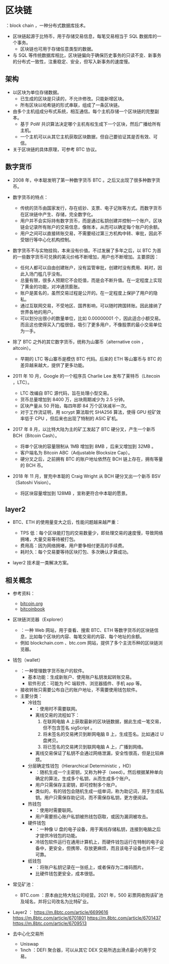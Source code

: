 # 区块链

：block chain ，一种分布式数据库技术。
- 区块链起源于比特币，用于存储交易信息，每笔交易相当于 SQL 数据库的一个事务。
  - 区块链也可用于存储任意类型的数据。
- 与 SQL 等传统数据库相比，区块链偏向于确保历史事务的只读不变、新事务的分布式一致性，注重稳定、安全，但写入新事务的速度慢。

## 架构

- 以区块为单位存储数据。
  - 已生成的区块是只读的，不允许修改。只能新增区块。
  - 所有区块以哈希链的形式串联，组成了一条区块链。
- 由多个主机组成分布式系统，相互通信。每个主机存储一个区块链的完整副本。
  - 基于 PoW 共识算法决定哪个主机有权生成下一个区块，然后广播给所有主机。
  - 一个主机可以从其它主机获取区块数据，但自己要验证其是否有效、可信。
- 关于区块链的具体原理，可参考 BTC 协议。

## 数字货币

- 2008 年，中本聪发明了第一种数字货币 BTC 。之后又出现了很多种数字货币。
- 数字货币的特点：
  - 传统的货币由国家发行，存在纸钞、支票、电子记账等方式。而数字货币在区块链中产生、存储，完全数字化。
  - 用户并不会实际持有数字货币，而是通过私钥创建并控制一个账户。区块链会记录所有账户的交易信息，像账本，从而可以确定每个账户的余额。
  - 用户之间可以直接转账交易，不需要经过第三方机构中转、审批，因此不受银行等中心化机构控制。
- 数字货币不与实物挂钩，本来没有价值。不过发展了多年之后，以 BTC 为首的一些数字货币可兑换的美元价格不断增加，用户也不断增加。主要原因：
  - 任何人都可以自由创建账户，没有监管审批，创建时没有费用、耗时，因此入场门槛几乎没有。
  - 总量有限，很多人预期它不会贬值，而是会不断升值。在一定程度上实现了黄金的功能，对冲通货膨胀。
  - 账户是匿名的，虽然交易过程是公开的。在一定程度上保护了用户的隐私。
  - 通过互联网交易，不受地区、国界影响，可以随时跨国转账。因此接纳了世界各地的用户。
  - 可以划分出很小的数量单位，比如 0.00000001 个，因此适合小额交易。而且这也使得买入门槛很低，吸引了更多用户，不像股票的最小交易单位为一手。



- 除了 BTC 之外的其它数字货币，统称为山寨币（alternative coin ，altcoin）。
  - 早期的 LTC 等山寨币是模仿 BTC 代码。后来的 ETH 等山寨币与 BTC 的差异越来越大，提供了更多功能。

- 2011 年 10 月，Google 的一个程序员 Charlie Lee 发布了莱特币（Litecoin ，LTC）。
  - LTC 改编自 BTC 源代码，旨在处理小型交易。
  - 货币总量增加到 8400 万，出块周期减少为 2.5 分钟。
  - 区块产量从 50 开始，每四年即 84 万个区块减半一次。
  - 对于工作流证明，用 scrypt 算法取代 SHA256 算法，使得 GPU 挖矿效率低于 CPU ，但后来也出现了特制的 ASIC 矿机。

- 2017 年 8 月，以比特大陆为主的矿工发起了 BTC 硬分叉，产生一个新币 BCH（Bitcoin Cash）。
  - 将单个区块的容量限制从 1MB 增加到 8MB ，后来又增加到 32MB 。
  - 客户端名为 Bitcoin ABC（Adjustable Blocksize Cap）。
  - 硬分叉之后，之前拥有 BTC 的账户地址依然在 BCH 链上存在，拥有等量的 BCH 币。

- 2018 年 11 月，冒充中本聪的 Craig Wright 从 BCH 硬分叉出一个新币 BSV（Satoshi Vision）。
  - 将区块容量增加到 128MB ，宣称更符合中本聪的愿景。






## layer2

- BTC、ETH 的使用量变大之后，性能问题越来越严重：
  - TPS 低：每个区块能打包的交易数量少，即处理交易的速度慢，导致网络拥堵，大量交易等待被打包。
  - 费用高：因为网络拥堵，用户要争相付更高的手续费。
  - 耗时久：每个交易要等待区块打包、多次确认才算成功。

- layer2 技术是一类解决方案。




## 相关概念

- 参考资料：
  - [bitcoin.org](https://developer.bitcoin.org/devguide/index.html)
  - [bitcoinbook](https://github.com/bitcoinbook/bitcoinbook)

- 区块链浏览器（Explorer）
  - ：一种 Web 网站，用于查看、搜索 BTC、ETH 等数字货币的区块链信息，比如每个区块的内容、每笔交易的内容、每个地址的余额。
  - 例如 blockchain.com 、btc.com 网站，提供了多个主流币种的区块链浏览器。

- 钱包（wallet）
  - ：一种管理数字货币账户的软件。
    - 基本功能：生成新账户、使用账户私钥发起转账交易。
    - 软件形式：可能为 PC 端软件、浏览器插件、手机 app 等。
  - 接收转账只需要公布自己的账户地址，不需要使用钱包软件。
  - 主要分类：
    - 冷钱包
      - ：使用时不需要联网。
      - 离线交易的流程如下：
        1. 在联网电脑 A 上获取最新的区块链数据，据此生成一笔交易，但不包含签名 sigScript 。
        2. 将未签名的交易拷贝到断网电脑 B 上，生成签名。比如通过 U 盘拷贝。
        3. 将已签名的交易拷贝到联网电脑 A 上，广播到网络。
      - 离线交易保证了私钥不会通过网络泄漏，安全性很高，但是比较麻烦。
    - 分层确定性钱包（Hierarchical Deterministic ，HD）
      - ：随机生成一个主密钥，又称为种子（seed）。然后根据某种单向确定的算法，生成多个私钥，从而生成多个账户。
      - 用户只需保存主密钥，即可控制多个账户。
      - 类似的，有的钱包会随机生成一组单词，称为助记词，用于生成私钥。用户只需保存助记词，而不需保存私钥，更方便阅读。
    - 热钱包
      - ：使用时需要联网。
      - 用户需要担心账户私钥被热钱包窃取，或因为漏洞被攻击。
    - 硬件钱包
      - ：一种像 U 盘的电子设备，用于离线存储私钥，连接到电脑之后才提供冷钱包的功能。
      - 冷钱包软件运行在通用计算机上，而硬件钱包运行在特制的电子设备中，更安全，但携带、存放更麻烦，而且该电子设备也并不一定可靠。
    - 纸钱包
      - ：将账户私钥记录在一张纸上，或者保存为二维码图片。
      - 比硬件钱包更安全，成本很低。

- 常见矿池：
  - BTC.com ：原本由比特大陆公司经营。2021 年，500 彩票网收购该矿池及域名，并将公司改名为比特矿业。

- Layer2 ：
  https://m.8btc.com/article/6699616
  https://m.8btc.com/article/6701801
  https://m.8btc.com/article/6701437
  https://m.8btc.com/article/6709513


- 去中心化交易所
  - Uniswap
  - 1inch ：DEFI 聚合器，可以从其它 DEX 交易所选出滑点最小的用于交易。

